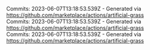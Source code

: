 Commits: 2023-06-07T13:18:53.539Z - Generated via https://github.com/marketplace/actions/artificial-grass
<br>
Commits: 2023-06-07T13:18:53.539Z - Generated via https://github.com/marketplace/actions/artificial-grass
<br>
Commits: 2023-06-07T13:18:53.539Z - Generated via https://github.com/marketplace/actions/artificial-grass
<br>
